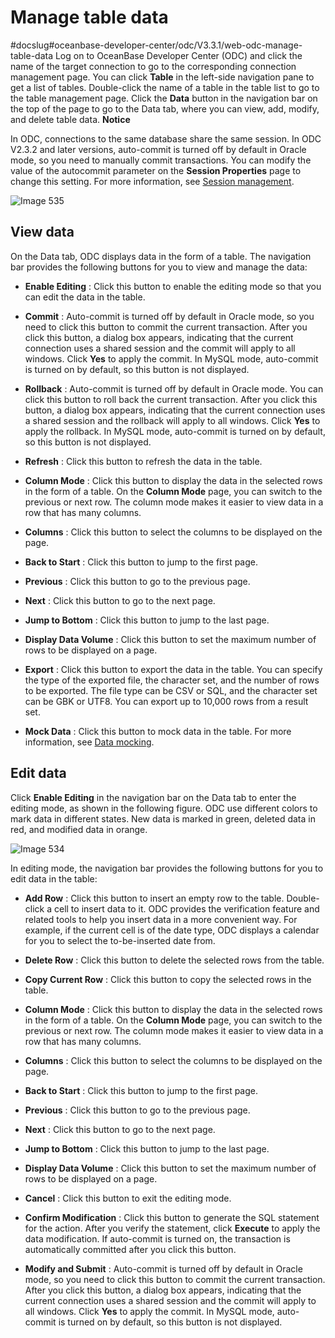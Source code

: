 Manage table data 
======================================
#docslug#oceanbase-developer-center/odc/V3.3.1/web-odc-manage-table-data
Log on to OceanBase Developer Center (ODC) and click the name of the target connection to go to the corresponding connection management page. You can click **Table** in the left-side navigation pane to get a list of tables. Double-click the name of a table in the table list to go to the table management page. Click the **Data** button in the navigation bar on the top of the page to go to the Data tab, where you can view, add, modify, and delete table data. 
**Notice**



In ODC, connections to the same database share the same session. In ODC V2.3.2 and later versions, auto-commit is turned off by default in Oracle mode, so you need to manually commit transactions. You can modify the value of the autocommit parameter on the **Session Properties** page to change this setting. For more information, see [Session management](../../../7.client-odc-user-guide/9.client-odc-session-management.md).

![Image 535](https://help-static-aliyun-doc.aliyuncs.com/assets/img/en-US/2889620261/p268002.png)

View data 
------------------------------

On the Data tab, ODC displays data in the form of a table. The navigation bar provides the following buttons for you to view and manage the data:

* **Enable Editing** : Click this button to enable the editing mode so that you can edit the data in the table.

  

* **Commit** : Auto-commit is turned off by default in Oracle mode, so you need to click this button to commit the current transaction. After you click this button, a dialog box appears, indicating that the current connection uses a shared session and the commit will apply to all windows. Click **Yes** to apply the commit. In MySQL mode, auto-commit is turned on by default, so this button is not displayed.

  

* **Rollback** : Auto-commit is turned off by default in Oracle mode. You can click this button to roll back the current transaction. After you click this button, a dialog box appears, indicating that the current connection uses a shared session and the rollback will apply to all windows. Click **Yes** to apply the rollback. In MySQL mode, auto-commit is turned on by default, so this button is not displayed.

  

* **Refresh** : Click this button to refresh the data in the table.

  

* **Column Mode** : Click this button to display the data in the selected rows in the form of a table. On the **Column Mode** page, you can switch to the previous or next row. The column mode makes it easier to view data in a row that has many columns.

  

* **Columns** : Click this button to select the columns to be displayed on the page.

  

* **Back to Start** : Click this button to jump to the first page.

  

* **Previous** : Click this button to go to the previous page.

  

* **Next** : Click this button to go to the next page.

  

* **Jump to Bottom** : Click this button to jump to the last page.

  

* **Display Data Volume** : Click this button to set the maximum number of rows to be displayed on a page.

  

* **Export** : Click this button to export the data in the table. You can specify the type of the exported file, the character set, and the number of rows to be exported. The file type can be CSV or SQL, and the character set can be GBK or UTF8. You can export up to 10,000 rows from a result set.

  

* **Mock Data** : Click this button to mock data in the table. For more information, see [Data mocking](../../../7.client-odc-user-guide/5.client-odc-use-tools/2.client-odc-data-mocking.md).

  




Edit data 
------------------------------

Click **Enable Editing** in the navigation bar on the Data tab to enter the editing mode, as shown in the following figure. ODC use different colors to mark data in different states. New data is marked in green, deleted data in red, and modified data in orange. 

![Image 534](https://help-static-aliyun-doc.aliyuncs.com/assets/img/en-US/2889620261/p268003.png)

In editing mode, the navigation bar provides the following buttons for you to edit data in the table:

* **Add Row** : Click this button to insert an empty row to the table. Double-click a cell to insert data to it. ODC provides the verification feature and related tools to help you insert data in a more convenient way. For example, if the current cell is of the date type, ODC displays a calendar for you to select the to-be-inserted date from.

  

* **Delete Row** : Click this button to delete the selected rows from the table.

  

* **Copy Current Row** : Click this button to copy the selected rows in the table.

  

* **Column Mode** : Click this button to display the data in the selected rows in the form of a table. On the **Column Mode** page, you can switch to the previous or next row. The column mode makes it easier to view data in a row that has many columns.

  

* **Columns** : Click this button to select the columns to be displayed on the page.

  

* **Back to Start** : Click this button to jump to the first page.

  

* **Previous** : Click this button to go to the previous page.

  

* **Next** : Click this button to go to the next page.

  

* **Jump to Bottom** : Click this button to jump to the last page.

  

* **Display Data Volume** : Click this button to set the maximum number of rows to be displayed on a page.

  

* **Cancel** : Click this button to exit the editing mode.

  

* **Confirm Modification** : Click this button to generate the SQL statement for the action. After you verify the statement, click **Execute** to apply the data modification. If auto-commit is turned on, the transaction is automatically committed after you click this button.

  

* **Modify and Submit** : Auto-commit is turned off by default in Oracle mode, so you need to click this button to commit the current transaction. After you click this button, a dialog box appears, indicating that the current connection uses a shared session and the commit will apply to all windows. Click **Yes** to apply the commit. In MySQL mode, auto-commit is turned on by default, so this button is not displayed.

  



